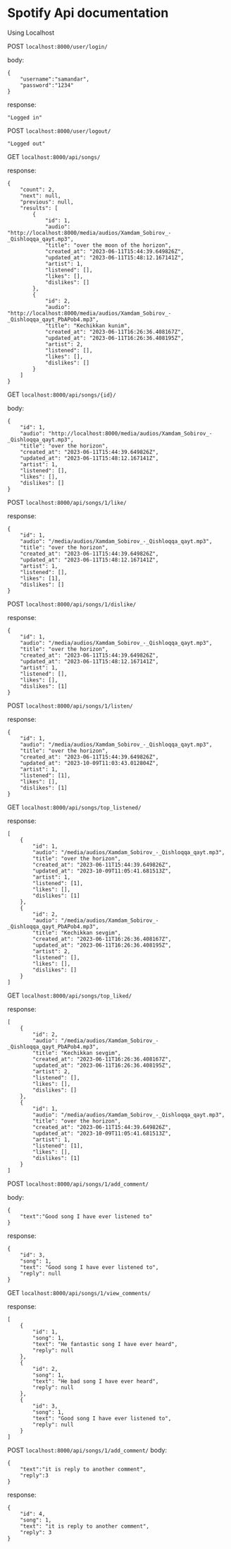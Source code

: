 # Spotify Api documentation
Using Localhost

POST `localhost:8000/user/login/`

body:

```
{
    "username":"samandar",
    "password":"1234"
}
```

response:

```
"Logged in"
```

POST `localhost:8000/user/logout/`

```
"Logged out"
```

GET `localhost:8000/api/songs/`

response:
```
{
    "count": 2,
    "next": null,
    "previous": null,
    "results": [
        {
            "id": 1,
            "audio": "http://localhost:8000/media/audios/Xamdam_Sobirov_-_Qishloqqa_qayt.mp3",
            "title": "over the moon of the horizon",
            "created_at": "2023-06-11T15:44:39.649826Z",
            "updated_at": "2023-06-11T15:48:12.167141Z",
            "artist": 1,
            "listened": [],
            "likes": [],
            "dislikes": []
        },
        {
            "id": 2,
            "audio": "http://localhost:8000/media/audios/Xamdam_Sobirov_-_Qishloqqa_qayt_PbAPob4.mp3",
            "title": "Kechikkan kunim",
            "created_at": "2023-06-11T16:26:36.408167Z",
            "updated_at": "2023-06-11T16:26:36.408195Z",
            "artist": 2,
            "listened": [],
            "likes": [],
            "dislikes": []
        }
    ]
}
```
GET `localhost:8000/api/songs/{id}/`

body:

```
{
    "id": 1,
    "audio": "http://localhost:8000/media/audios/Xamdam_Sobirov_-_Qishloqqa_qayt.mp3",
    "title": "over the horizon",
    "created_at": "2023-06-11T15:44:39.649826Z",
    "updated_at": "2023-06-11T15:48:12.167141Z",
    "artist": 1,
    "listened": [],
    "likes": [],
    "dislikes": []
}
```

POST `localhost:8000/api/songs/1/like/`

response:
```
{
    "id": 1,
    "audio": "/media/audios/Xamdam_Sobirov_-_Qishloqqa_qayt.mp3",
    "title": "over the horizon",
    "created_at": "2023-06-11T15:44:39.649826Z",
    "updated_at": "2023-06-11T15:48:12.167141Z",
    "artist": 1,
    "listened": [],
    "likes": [1],
    "dislikes": []
}
```

POST `localhost:8000/api/songs/1/dislike/`

response:
```
{
    "id": 1,
    "audio": "/media/audios/Xamdam_Sobirov_-_Qishloqqa_qayt.mp3",
    "title": "over the horizon",
    "created_at": "2023-06-11T15:44:39.649826Z",
    "updated_at": "2023-06-11T15:48:12.167141Z",
    "artist": 1,
    "listened": [],
    "likes": [],
    "dislikes": [1]
}
```

POST `localhost:8000/api/songs/1/listen/`

response:
```
{
    "id": 1,
    "audio": "/media/audios/Xamdam_Sobirov_-_Qishloqqa_qayt.mp3",
    "title": "over the horizon",
    "created_at": "2023-06-11T15:44:39.649826Z",
    "updated_at": "2023-10-09T11:03:43.012804Z",
    "artist": 1,
    "listened": [1],
    "likes": [],
    "dislikes": [1]
}
```

GET `localhost:8000/api/songs/top_listened/`

response:
```
[
    {
        "id": 1,
        "audio": "/media/audios/Xamdam_Sobirov_-_Qishloqqa_qayt.mp3",
        "title": "over the horizon",
        "created_at": "2023-06-11T15:44:39.649826Z",
        "updated_at": "2023-10-09T11:05:41.681513Z",
        "artist": 1,
        "listened": [1],
        "likes": [],
        "dislikes": [1]
    },
    {
        "id": 2,
        "audio": "/media/audios/Xamdam_Sobirov_-_Qishloqqa_qayt_PbAPob4.mp3",
        "title": "Kechikkan sevgim",
        "created_at": "2023-06-11T16:26:36.408167Z",
        "updated_at": "2023-06-11T16:26:36.408195Z",
        "artist": 2,
        "listened": [],
        "likes": [],
        "dislikes": []
    }
]
```
GET `localhost:8000/api/songs/top_liked/`

response:
```
[
    {
        "id": 2,
        "audio": "/media/audios/Xamdam_Sobirov_-_Qishloqqa_qayt_PbAPob4.mp3",
        "title": "Kechikkan sevgim",
        "created_at": "2023-06-11T16:26:36.408167Z",
        "updated_at": "2023-06-11T16:26:36.408195Z",
        "artist": 2,
        "listened": [],
        "likes": [],
        "dislikes": []
    },
    {
        "id": 1,
        "audio": "/media/audios/Xamdam_Sobirov_-_Qishloqqa_qayt.mp3",
        "title": "over the horizon",
        "created_at": "2023-06-11T15:44:39.649826Z",
        "updated_at": "2023-10-09T11:05:41.681513Z",
        "artist": 1,
        "listened": [1],
        "likes": [],
        "dislikes": [1]
    }
]
```

POST `localhost:8000/api/songs/1/add_comment/`

body:
```
{
    "text":"Good song I have ever listened to"
}
```
response:
```
{
    "id": 3,
    "song": 1,
    "text": "Good song I have ever listened to",
    "reply": null
}
```

GET `localhost:8000/api/songs/1/view_comments/`

response:
```
[
    {
        "id": 1,
        "song": 1,
        "text": "He fantastic song I have ever heard",
        "reply": null
    },
    {
        "id": 2,
        "song": 1,
        "text": "He bad song I have ever heard",
        "reply": null
    },
    {
        "id": 3,
        "song": 1,
        "text": "Good song I have ever listened to",
        "reply": null
    }
]
```

POST `localhost:8000/api/songs/1/add_comment/`
body:
```
{
    "text":"it is reply to another comment",
    "reply":3
}
```

response:
```
{
    "id": 4,
    "song": 1,
    "text": "it is reply to another comment",
    "reply": 3
}
```

